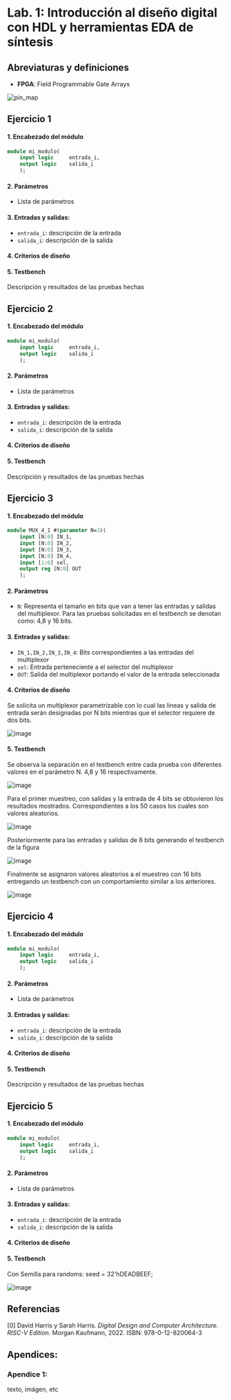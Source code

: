 # Lab. 1: Introducción al diseño digital con HDL y herramientas EDA de síntesis

## Abreviaturas y definiciones
- **FPGA**: Field Programmable Gate Arrays

![pin_map](https://github.com/user-attachments/assets/e29f3a75-c2ac-441d-ada5-0436738a9cc2)


## Ejercicio 1

#### 1. Encabezado del módulo
```SystemVerilog
module mi_modulo(
    input logic     entrada_i,      
    output logic    salida_i 
    );
```
#### 2. Parámetros
- Lista de parámetros

#### 3. Entradas y salidas:
- `entrada_i`: descripción de la entrada
- `salida_i`: descripción de la salida

#### 4. Criterios de diseño


#### 5. Testbench
Descripción y resultados de las pruebas hechas


## Ejercicio 2


#### 1. Encabezado del módulo
```SystemVerilog
module mi_modulo(
    input logic     entrada_i,      
    output logic    salida_i 
    );
```
#### 2. Parámetros
- Lista de parámetros

#### 3. Entradas y salidas:
- `entrada_i`: descripción de la entrada
- `salida_i`: descripción de la salida

#### 4. Criterios de diseño



#### 5. Testbench
Descripción y resultados de las pruebas hechas

## Ejercicio 3



#### 1. Encabezado del módulo
```SystemVerilog
module MUX_4_1 #(parameter N=3)(
    input [N:0] IN_1,
    input [N:0] IN_2,
    input [N:0] IN_3,
    input [N:0] IN_4,
    input [1:0] sel,
    output reg [N:0] OUT
    );
```
#### 2. Parámetros
- `N`: Representa el tamaño en bits que van a tener las entradas y salidas del multiplexor. Para las pruebas solicitadas en el testbench se  denotan como: 4,8 y 16 bits.

#### 3. Entradas y salidas:
- `IN_1,IN_2,IN_3,IN_4`: Bits correspondientes a las entradas del multiplexor
- `sel`: Entrada perteneciente a el selector del multiplexor
- `OUT`: Salida del multiplexor portando el valor de la entrada seleccionada

#### 4. Criterios de diseño

Se solicita un multiplexor parametrizable con lo cual las lineas y salida de entrada serán designadas por N bits mientras que el selector requiere de dos bits.


![image](https://github.com/user-attachments/assets/3afdc2a7-cc07-432c-9960-61fce928d535)


#### 5. Testbench
Se observa la separación en el testbench entre cada prueba con diferentes valores en el parámetro N. 4,8 y 16 respectivamente.

![image](https://github.com/user-attachments/assets/c8f2ed0c-2a17-4e15-97ef-404d636c22d2)

Para el primer muestreo, con salidas y la entrada de 4 bits se obtuvieron los resultados mostrados. Correspondientes a los 50 casos los cuales son valores aleatorios.

![image](https://github.com/user-attachments/assets/48777de1-fe5e-47df-869f-304a93e9f910)

Posteriormente para las entradas y salidas de 8 bits generando el testbench de la figura

![image](https://github.com/user-attachments/assets/1a194984-3c6c-4037-b2cd-03d612450055)

Finalmente se asignaron valores aleatorios a el muestreo con 16 bits entregando un testbench con un comportamiento similar a los anteriores.

![image](https://github.com/user-attachments/assets/33b75e0e-464d-4f05-8a29-1e7e39796dd3)


## Ejercicio 4


#### 1. Encabezado del módulo
```SystemVerilog
module mi_modulo(
    input logic     entrada_i,      
    output logic    salida_i 
    );
```
#### 2. Parámetros
- Lista de parámetros

#### 3. Entradas y salidas:
- `entrada_i`: descripción de la entrada
- `salida_i`: descripción de la salida

#### 4. Criterios de diseño


#### 5. Testbench
Descripción y resultados de las pruebas hechas


## Ejercicio 5



#### 1. Encabezado del módulo
```SystemVerilog
module mi_modulo(
    input logic     entrada_i,      
    output logic    salida_i 
    );
```
#### 2. Parámetros
- Lista de parámetros

#### 3. Entradas y salidas:
- `entrada_i`: descripción de la entrada
- `salida_i`: descripción de la salida

#### 4. Criterios de diseño


#### 5. Testbench


Con Semilla para randoms: seed = 32'hDEADBEEF;

![image](https://github.com/user-attachments/assets/771ed6c4-6b3d-4b35-bb3e-08e286356524)




## Referencias
[0] David Harris y Sarah Harris. *Digital Design and Computer Architecture. RISC-V Edition.* Morgan Kaufmann, 2022. ISBN: 978-0-12-820064-3

## Apendices:
### Apendice 1:
texto, imágen, etc
